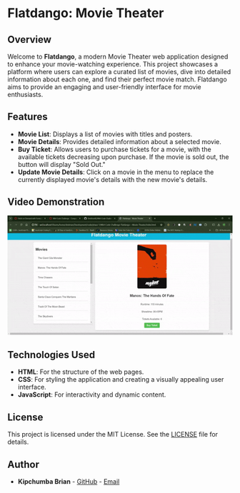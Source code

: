 # Flatdango: Movie Theater

## Overview

Welcome to **Flatdango**, a modern Movie Theater web application designed to enhance your movie-watching experience. This project showcases a platform where users can explore a curated list of movies, dive into detailed information about each one, and find their perfect movie match. Flatdango aims to provide an engaging and user-friendly interface for movie enthusiasts.

## Features

- **Movie List**: Displays a list of movies with titles and posters.
- **Movie Details**: Provides detailed information about a selected movie.
- **Buy Ticket**: Allows users to purchase tickets for a movie, with the available tickets decreasing upon purchase. If the movie is sold out, the button will display "Sold Out."
- **Update Movie Details**: Click on a movie in the menu to replace the currently displayed movie's details with the new movie's details.

## Video Demonstration

![Flatdango Video Demonstration](media/flatdango.gif)


## Technologies Used

- **HTML**: For the structure of the web pages.
- **CSS**: For styling the application and creating a visually appealing user interface.
- **JavaScript**: For interactivity and dynamic content.

## License

This project is licensed under the MIT License. See the [LICENSE](LICENSE) file for details.

## Author

- **Kipchumba Brian** - [GitHub](https://github.com/DevBrianKE) - [Email](mailto:kipchumbabrian47@gmail.com)
